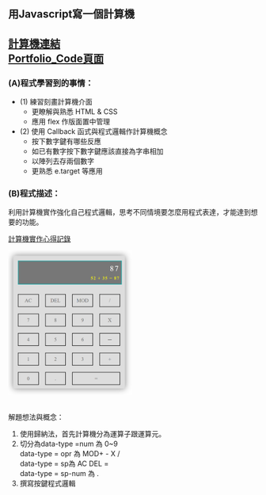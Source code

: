 ## 用Javascript寫一個計算機  <br/>
[計算機連結](https://huangjamison.github.io/Calculator/calc.html)<br/>[Portfolio_Code頁面](https://huangjamison.github.io/Portfolio_Code/)
---
### (A)程式學習到的事情：
* (1) 練習刻畫計算機介面
  * 更瞭解與熟悉 HTML & CSS 
  * 應用 flex 作版面置中管理 
* (2) 使用 Callback 函式與程式邏輯作計算機概念
  * 按下數字鍵有哪些反應
  * 如已有數字按下數字鍵應該直接為字串相加
  * 以陣列去存兩個數字
  * 更熟悉 e.target 等應用

### (B)程式描述：
利用計算機實作強化自己程式邏輯，思考不同情境要怎麼用程式表達，才能達到想要的功能。

[計算機實作心得記錄](https://reurl.cc/yyXM1a)


<img src="./計算機.PNG" alt="計算機" title="width=500" width="250" />
<br/><br/>


解題想法與概念：
1. 使用歸納法，首先計算機分為運算子跟運算元。
2. 切分為data-type =num 為 0~9 <br/>
    data-type = opr 為 MOD+ - X / <br/>
    data-type = sp為 AC DEL = <br/>
    data-type = sp-num 為 . <br/>
3. 撰寫按鍵程式邏輯